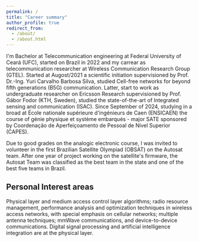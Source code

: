 ```yaml
---
permalink: /
title: "Career summary"
author_profile: true
redirect_from: 
  - /about/
  - /about.html
---
```


I'm Bachelor at Telecommunication engineering at Federal University of Ceará (UFC), started on Brazil in 2022 and my carrear as telecommunication researcher at Wireless Communication Research Group (GTEL). Started at Augost/2021 a scientific initiation supervisioned by Prof. Dr.-Ing. Yuri Carvalho Barbosa Silva, studied Cell-free networks for beyond fifth generations (B5G) communication. Latter, start to work as undergraduate researcher on Ericsson Research supervisioned by Prof. Gábor Fodor (KTH, Sweden), studied the state-of-the-art of Integrated sensing and communication (ISAC). Since September of 2024, studying in a broad at École nationale supérieure d'ingénieurs de Caen (ENSICAEN) the course of génie physique et système embarqués - major SATE sponsored by Coordenação de Aperfeiçoamento de Pessoal de Nível Superior (CAPES).

Due to good grades on the analogic electronic course, I was invited to volunteer in the first Brazilian Satellite Olympiad (OBSAT) on the Autosat team. After one year of project working on the satellite's firmware, the Autosat Team was classified as the best team in the state and one of the best five teams in Brazil.

Personal Interest areas
------
Physical layer and medium access control layer algorithms; radio resource management, performance analysis and optimization techniques in wireless access networks, with special emphasis on cellular networks; multiple antenna techniques; mmWave communications, and device-to-device communications. Digital signal processing and artificial intelligence integration are at the physical layer.
